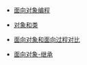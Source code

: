 - [面向对象编程](/js/advanced/oop)

- [对象和类](/js/advanced/object-class)

- [面向对象和面向过程对比](/js/advanced/oop-diff)

- [面向对象-继承](/js/advanced/extends)
